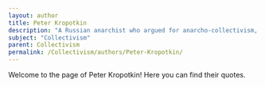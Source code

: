 ```yaml
---
layout: author
title: Peter Kropotkin
description: "A Russian anarchist who argued for anarcho-collectivism, emphasizing cooperation and mutual aid as the basis for a collectivist society."
subject: "Collectivism"
parent: Collectivism
permalink: /Collectivism/authors/Peter-Kropotkin/
---
```


Welcome to the page of Peter Kropotkin! Here you can find their quotes.
